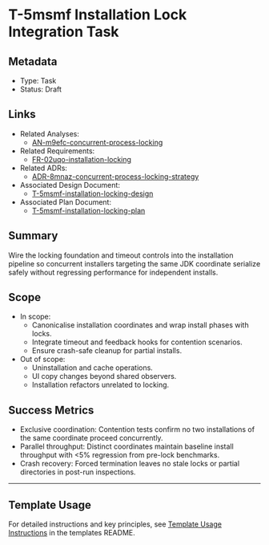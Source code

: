# T-5msmf Installation Lock Integration Task

## Metadata

- Type: Task
- Status: Draft
  <!-- Draft: Under discussion | In Progress: Actively working | Complete: Code complete | Cancelled: Work intentionally halted -->

## Links

- Related Analyses:
  - [AN-m9efc-concurrent-process-locking](../../analysis/AN-m9efc-concurrent-process-locking.md)
- Related Requirements:
  - [FR-02uqo-installation-locking](../../requirements/FR-02uqo-installation-locking.md)
- Related ADRs:
  - [ADR-8mnaz-concurrent-process-locking-strategy](../../adr/ADR-8mnaz-concurrent-process-locking-strategy.md)
- Associated Design Document:
  - [T-5msmf-installation-locking-design](./design.md)
- Associated Plan Document:
  - [T-5msmf-installation-locking-plan](./plan.md)

## Summary

Wire the locking foundation and timeout controls into the installation pipeline so concurrent installers targeting the same JDK coordinate serialize safely without regressing performance for independent installs.

## Scope

- In scope:
  - Canonicalise installation coordinates and wrap install phases with locks.
  - Integrate timeout and feedback hooks for contention scenarios.
  - Ensure crash-safe cleanup for partial installs.
- Out of scope:
  - Uninstallation and cache operations.
  - UI copy changes beyond shared observers.
  - Installation refactors unrelated to locking.

## Success Metrics

- Exclusive coordination: Contention tests confirm no two installations of the same coordinate proceed concurrently.
- Parallel throughput: Distinct coordinates maintain baseline install throughput with <5% regression from pre-lock benchmarks.
- Crash recovery: Forced termination leaves no stale locks or partial directories in post-run inspections.

---

## Template Usage

For detailed instructions and key principles, see [Template Usage Instructions](../../templates/README.md#task-template-taskmd) in the templates README.
